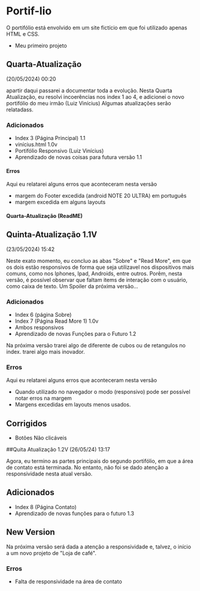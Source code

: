 # Portif-lio
O portifólio está envolvido em um site fictício em que foi utilizado apenas HTML e CSS.
  - Meu primeiro projeto

## Quarta-Atualização
(20/05/2024) 00:20

apartir daqui passarei a documentar toda a evolução. Nesta Quarta Atualização, eu resolvi incoerências nos index 1 ao 4, e adicionei
o novo portifólio do meu irmão (Luiz Vinícius) Algumas atualizações serão
relatadass.
### Adicionados
- Index 3 (Página Principal) 1.1
- vinícius.html 1.0v
- Portifólio Responsivo (Luiz Vinícius)
- Aprendizado de novas coisas para futura versão 1.1

#### Erros
Aqui eu relatarei alguns erros que aconteceram nesta versão
- margem do Footer excedida (android NOTE 20 ULTRA) em português
- margem excedida em alguns layouts

#### Quarta-Atualização (ReadME)

## Quinta-Atualização 1.1V
(23/05/2024) 15:42

Neste exato momento, eu concluo as abas "Sobre" e "Read More", em que os dois estão responsivos de forma que seja utilizavel nos dispositivos mais comuns, como nos
Iphones, Ipad, Androids, entre outros. Porêm, nesta versão, é possível observar que faltam items de interação com o usuário, como caixa de texto. Um Spoiler da próxima versão...

### Adicionados
- Index 6 (página Sobre)
- Index 7 (Página Read More 1) 1.0v
- Ambos responsivos
- Aprendizado de novas Funções para o Futuro 1.2

Na próxima versão trarei algo de diferente de cubos ou de retangulos no index. trarei algo mais inovador.

### Erros
Aqui eu relatarei alguns erros que aconteceram nesta versão
- Quando utilizado no navegador o modo (responsivo) pode ser possível notar erros na margem
- Margens excedidas em layouts menos usados.

## Corrigidos
- Botões Não clicáveis

##Quita Atualização 1.2V
(26/05/24) 13:17

Agora, eu termino as partes principais do segundo portifólio, em que a área de contato está terminada. No entanto, não foi se dado atenção a responsividade nesta atual versão.

## Adicionados
- Index 8 (Página Contato)
- Aprendizado de novas funções para o futuro 1.3

## New Version
Na próxima versão será dada a atenção a responsividade e, talvez, o início a um novo projeto de "Loja de café".

### Erros

- Falta de responsividade na área de contato
